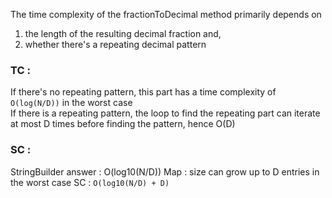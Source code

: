 The time complexity of the fractionToDecimal method primarily depends on
1. the length of the resulting decimal fraction and,
2. whether there's a repeating decimal pattern
​
​
### TC :
If there's no repeating pattern, this part has a time complexity of `O(log(N/D))` in the worst case
​<br>
If there is a repeating pattern, the loop to find the repeating part can iterate at most D times before finding the pattern, hence O(D)
​
### SC :
StringBuilder answer : O(log10(N/D))
Map : size can grow up to D entries in the worst case
SC : `O(log10(N/D) + D)`
